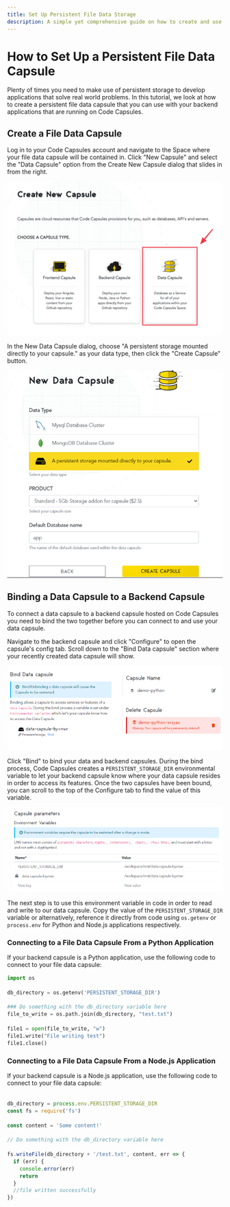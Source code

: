 ```yaml
---
title: Set Up Persistent File Data Storage
description: A simple yet comprehensive guide on how to create and use a file data capsule in Code Capsules.
---
```


# How to Set Up a Persistent File Data Capsule

Plenty of times you need to make use of persistent storage to develop applications that solve real world problems. In this tutorial, we look at how to create a persistent file data capsule that you can use with your backend applications that are running on Code Capsules. 

## Create a File Data Capsule

Log in to your Code Capsules account and navigate to the Space where your file data capsule will be contained in. Click "New Capsule" and select the "Data Capsule" option from the Create New Capsule dialog that slides in from the right. 

![Create Data Capsule](../assets/reference/create-data-capsule.png)

In the New Data Capsule dialog, choose "A persistent storage mounted directly to your capsule." as your data type, then click the "Create Capsule" button. 

![Persistent File Storage](../assets/reference/set-up-file-data-capsule/persistent-file-storage.png)

## Binding a Data Capsule to a Backend Capsule

To connect a data capsule to a backend capsule hosted on Code Capsules you need to bind the two together before you can connect to and use your data capsule.

Navigate to the backend capsule and click "Configure" to open the capsule's config tab. Scroll down to the "Bind Data capsule" section where your recently created data capsule will show.

![Bind Data Capsule](../assets/reference/set-up-file-data-capsule/bind-file-data-capsule.png)

Click "Bind" to bind your data and backend capsules. During the bind process, Code Capsules creates a `PERSISTENT_STORAGE_DIR` environmental variable to let your backend capsule know where your data capsule resides in order to access its features. Once the two capsules have been bound, you can scroll to the top of the Configure tab to find the value of this variable. 

![PERSISTENT STORAGE DIR Environment Variable](../assets/reference/set-up-file-data-capsule/file-data-environment-variables.png)

The next step is to use this environment variable in code in order to read and write to our data capsule. Copy the value of the `PERSISTENT_STORAGE_DIR` variable or alternatively, reference it directly from code using `os.getenv` or `process.env` for Python and Node.js applications respectively. 

### Connecting to a File Data Capsule From a Python Application 

If your backend capsule is a Python application, use the following code to connect to your file data capsule:

```python
import os

db_directory = os.getenv('PERSISTENT_STORAGE_DIR')

### Do something with the db_directory variable here
file_to_write = os.path.join(db_directory, "test.txt")

file1 = open(file_to_write, "w")
file1.write("File writing test")
file1.close()

```

### Connecting to a File Data Capsule From a Node.js Application 

If your backend capsule is a Node.js application, use the following code to connect to your file data capsule:

```js

db_directory = process.env.PERSISTENT_STORAGE_DIR
const fs = require('fs')

const content = 'Some content!'

// Do something with the db_directory variable here

fs.writeFile(db_directory + '/test.txt', content, err => {
  if (err) {
    console.error(err)
    return
  }
  //file written successfully
})

``` 
